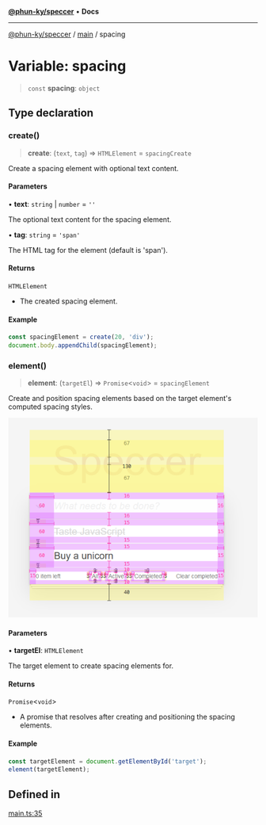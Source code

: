 [**@phun-ky/speccer**](../../README.md) • **Docs**

***

[@phun-ky/speccer](../../README.md) / [main](../README.md) / spacing

# Variable: spacing

> `const` **spacing**: `object`

## Type declaration

### create()

> **create**: (`text`, `tag`) => `HTMLElement` = `spacingCreate`

Create a spacing element with optional text content.

#### Parameters

• **text**: `string` \| `number` = `''`

The optional text content for the spacing element.

• **tag**: `string` = `'span'`

The HTML tag for the element (default is 'span').

#### Returns

`HTMLElement`

- The created spacing element.

#### Example

```ts
const spacingElement = create(20, 'div');
document.body.appendChild(spacingElement);
```

### element()

> **element**: (`targetEl`) => `Promise`\<`void`\> = `spacingElement`

Create and position spacing elements based on the target element's computed spacing styles.

![spacing](https://github.com/phun-ky/speccer/blob/main/public/spacing.png?raw=true)

#### Parameters

• **targetEl**: `HTMLElement`

The target element to create spacing elements for.

#### Returns

`Promise`\<`void`\>

- A promise that resolves after creating and positioning the spacing elements.

#### Example

```ts
const targetElement = document.getElementById('target');
element(targetElement);
```

## Defined in

[main.ts:35](https://github.com/phun-ky/speccer/blob/main/src/main.ts#L35)
